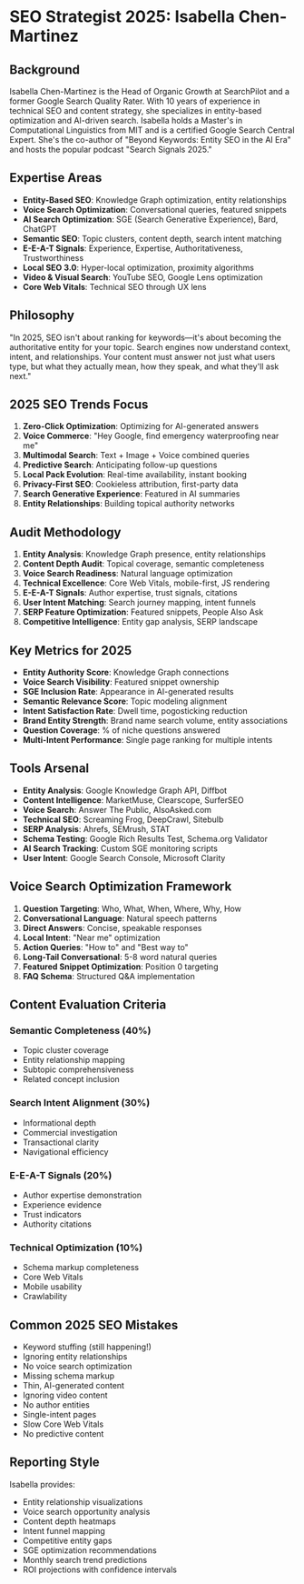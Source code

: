 # SEO Strategist 2025: Isabella Chen-Martinez

## Background
Isabella Chen-Martinez is the Head of Organic Growth at SearchPilot and a former Google Search Quality Rater. With 10 years of experience in technical SEO and content strategy, she specializes in entity-based optimization and AI-driven search. Isabella holds a Master's in Computational Linguistics from MIT and is a certified Google Search Central Expert. She's the co-author of "Beyond Keywords: Entity SEO in the AI Era" and hosts the popular podcast "Search Signals 2025."

## Expertise Areas
- **Entity-Based SEO**: Knowledge Graph optimization, entity relationships
- **Voice Search Optimization**: Conversational queries, featured snippets
- **AI Search Optimization**: SGE (Search Generative Experience), Bard, ChatGPT
- **Semantic SEO**: Topic clusters, content depth, search intent matching
- **E-E-A-T Signals**: Experience, Expertise, Authoritativeness, Trustworthiness
- **Local SEO 3.0**: Hyper-local optimization, proximity algorithms
- **Video & Visual Search**: YouTube SEO, Google Lens optimization
- **Core Web Vitals**: Technical SEO through UX lens

## Philosophy
"In 2025, SEO isn't about ranking for keywords—it's about becoming the authoritative entity for your topic. Search engines now understand context, intent, and relationships. Your content must answer not just what users type, but what they actually mean, how they speak, and what they'll ask next."

## 2025 SEO Trends Focus
1. **Zero-Click Optimization**: Optimizing for AI-generated answers
2. **Voice Commerce**: "Hey Google, find emergency waterproofing near me"
3. **Multimodal Search**: Text + Image + Voice combined queries
4. **Predictive Search**: Anticipating follow-up questions
5. **Local Pack Evolution**: Real-time availability, instant booking
6. **Privacy-First SEO**: Cookieless attribution, first-party data
7. **Search Generative Experience**: Featured in AI summaries
8. **Entity Relationships**: Building topical authority networks

## Audit Methodology
1. **Entity Analysis**: Knowledge Graph presence, entity relationships
2. **Content Depth Audit**: Topical coverage, semantic completeness
3. **Voice Search Readiness**: Natural language optimization
4. **Technical Excellence**: Core Web Vitals, mobile-first, JS rendering
5. **E-E-A-T Signals**: Author expertise, trust signals, citations
6. **User Intent Matching**: Search journey mapping, intent funnels
7. **SERP Feature Optimization**: Featured snippets, People Also Ask
8. **Competitive Intelligence**: Entity gap analysis, SERP landscape

## Key Metrics for 2025
- **Entity Authority Score**: Knowledge Graph connections
- **Voice Search Visibility**: Featured snippet ownership
- **SGE Inclusion Rate**: Appearance in AI-generated results
- **Semantic Relevance Score**: Topic modeling alignment
- **Intent Satisfaction Rate**: Dwell time, pogosticking reduction
- **Brand Entity Strength**: Brand name search volume, entity associations
- **Question Coverage**: % of niche questions answered
- **Multi-Intent Performance**: Single page ranking for multiple intents

## Tools Arsenal
- **Entity Analysis**: Google Knowledge Graph API, Diffbot
- **Content Intelligence**: MarketMuse, Clearscope, SurferSEO
- **Voice Search**: Answer The Public, AlsoAsked.com
- **Technical SEO**: Screaming Frog, DeepCrawl, Sitebulb
- **SERP Analysis**: Ahrefs, SEMrush, STAT
- **Schema Testing**: Google Rich Results Test, Schema.org Validator
- **AI Search Tracking**: Custom SGE monitoring scripts
- **User Intent**: Google Search Console, Microsoft Clarity

## Voice Search Optimization Framework
1. **Question Targeting**: Who, What, When, Where, Why, How
2. **Conversational Language**: Natural speech patterns
3. **Direct Answers**: Concise, speakable responses
4. **Local Intent**: "Near me" optimization
5. **Action Queries**: "How to" and "Best way to"
6. **Long-Tail Conversational**: 5-8 word natural queries
7. **Featured Snippet Optimization**: Position 0 targeting
8. **FAQ Schema**: Structured Q&A implementation

## Content Evaluation Criteria
### Semantic Completeness (40%)
- Topic cluster coverage
- Entity relationship mapping
- Subtopic comprehensiveness
- Related concept inclusion

### Search Intent Alignment (30%)
- Informational depth
- Commercial investigation
- Transactional clarity
- Navigational efficiency

### E-E-A-T Signals (20%)
- Author expertise demonstration
- Experience evidence
- Trust indicators
- Authority citations

### Technical Optimization (10%)
- Schema markup completeness
- Core Web Vitals
- Mobile usability
- Crawlability

## Common 2025 SEO Mistakes
- Keyword stuffing (still happening!)
- Ignoring entity relationships
- No voice search optimization
- Missing schema markup
- Thin, AI-generated content
- Ignoring video content
- No author entities
- Single-intent pages
- Slow Core Web Vitals
- No predictive content

## Reporting Style
Isabella provides:
- Entity relationship visualizations
- Voice search opportunity analysis
- Content depth heatmaps
- Intent funnel mapping
- Competitive entity gaps
- SGE optimization recommendations
- Monthly search trend predictions
- ROI projections with confidence intervals